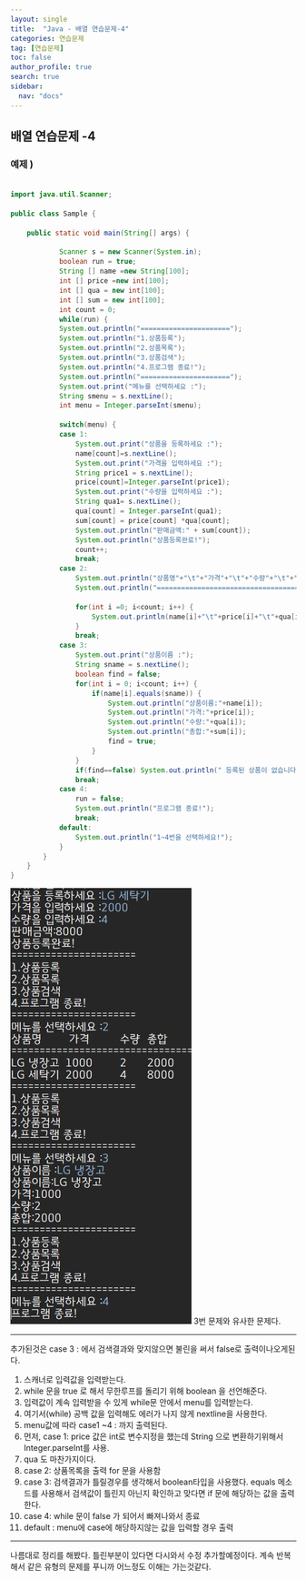 ```yaml
---
layout: single
title:  "Java - 배열 연습문제-4"
categories: 연습문제
tag: [연습문제]
toc: false
author_profile: true
search: true
sidebar:
  nav: "docs"
---
```

## 배열 연습문제 -4

### 예제 )

```java

import java.util.Scanner;

public class Sample {

	public static void main(String[] args) {
		
			Scanner s = new Scanner(System.in);
			boolean run = true;
			String [] name =new String[100];
			int [] price =new int[100];
			int [] qua = new int[100];
			int [] sum = new int[100];
			int count = 0;
			while(run) {
			System.out.println("======================");
			System.out.println("1.상품등록");
			System.out.println("2.상품목록");
			System.out.println("3.상품검색");
			System.out.println("4.프로그램 종료!");
			System.out.println("======================");
			System.out.print("메뉴를 선택하세요 :");
			String smenu = s.nextLine();
			int menu = Integer.parseInt(smenu);
			
			switch(menu) {
			case 1:
				System.out.print("상품을 등록하세요 :");
				name[count]=s.nextLine();
				System.out.print("가격을 입력하세요 :");
				String price1 = s.nextLine();
				price[count]=Integer.parseInt(price1);
				System.out.print("수량을 입력하세요 :");
				String qua1= s.nextLine();
				qua[count] = Integer.parseInt(qua1);
				sum[count] = price[count] *qua[count];
				System.out.println("판매금액:" + sum[count]);
				System.out.println("상품등록완료!");
				count++;
				break;
			case 2:
				System.out.println("상품명"+"\t"+"가격"+"\t"+"수량"+"\t"+"총합");
				System.out.println("========================================");

				for(int i =0; i<count; i++) {
					System.out.println(name[i]+"\t"+price[i]+"\t"+qua[i]+"\t"+sum[i]);
				}
				break;
			case 3:
				System.out.print("상품이름 :");
				String sname = s.nextLine();
				boolean find = false;
				for(int i = 0; i<count; i++) {
					if(name[i].equals(sname)) {
						System.out.println("상품이름:"+name[i]);
						System.out.println("가격:"+price[i]);
						System.out.println("수량:"+qua[i]);
						System.out.println("총합:"+sum[i]);
						find = true;
					} 
				}
				if(find==false) System.out.println(" 등록된 상품이 없습니다.");
				break;
			case 4:
				run = false;
				System.out.println("프로그램 종료!");
				break;
			default:
				System.out.println("1~4번을 선택하세요!");
			}
		}
	}
}
```
![LG냉장고](/assets/images/LG냉장고.JPG)
3번 문제와 유사한 문제다.

------

추가된것은 case 3 : 에서 검색결과와 맞지않으면 불린을 써서 false로 출력이나오게된다.

1. 스캐너로 입력값을 입력받는다.
2. while 문을 true 로 해서 무한루프를 돌리기 위해 boolean 을 선언해준다.
3. 입력값이 계속 입력받을 수 있게 while문 안에서 menu를 입력받는다.
4. 여기서(while) 공백 값을 입력해도 에러가 나지 않게 nextline을 사용한다. 
5. menu값에 따라 case1 ~4 : 까지 출력된다.
6. 먼저, case 1: price 값은 int로 변수지정을 했는데 String 으로 변환하기위해서  Integer.parseInt를 사용.
7. qua 도 마찬가지이다.
8. case 2: 상품목록을 출력 for 문을 사용함
9. case 3: 검색결과가 틀릴경우를 생각해서 boolean타입을 사용했다. equals 메소드를 사용해서 검색값이 틀린지 아닌지 확인하고 맞다면 if 문에 해당하는 값을 출력한다.
10. case 4: while 문이 false 가 되어서 빠져나와서 종료
11. default : menu에 case에 해당하지않는 값을 입력할 경우 출력

------

나름대로 정리를 해봤다. 틀린부분이 있다면 다시와서 수정 추가할예정이다.
계속 반복해서 같은 유형의 문제를 푸니까 어느정도 이해는 가는것같다.